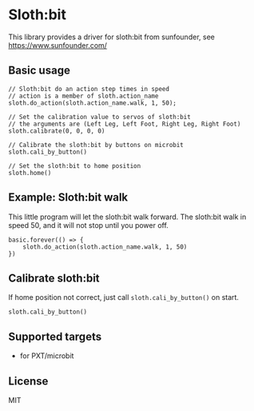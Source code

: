 # Sloth:bit
This library provides a driver for sloth:bit from sunfounder, see https://www.sunfounder.com/


## Basic usage

```blocks
// Sloth:bit do an action step times in speed  
// action is a member of sloth.action_name
sloth.do_action(sloth.action_name.walk, 1, 50);  

// Set the calibration value to servos of sloth:bit  
// the arguments are (Left Leg, Left Foot, Right Leg, Right Foot)  
sloth.calibrate(0, 0, 0, 0)

// Calibrate the sloth:bit by buttons on microbit  
sloth.cali_by_button()  

// Set the sloth:bit to home position  
sloth.home()  

```

## Example: Sloth:bit walk

This little program will let the sloth:bit walk forward.
The sloth:bit walk in speed 50, and it will not stop until you power off.

```blocks
basic.forever(() => {
    sloth.do_action(sloth.action_name.walk, 1, 50)
})
```

## Calibrate sloth:bit

If home position not correct, just call ``sloth.cali_by_button()`` on start.

```blocks
sloth.cali_by_button()
```


## Supported targets

* for PXT/microbit


## License

MIT


